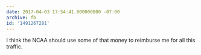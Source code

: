 ```yaml
---
date: 2017-04-03 17:54:41.000000000 -07:00
archive: fb
id: '1491267281'
---
```


I think the NCAA should use some of that money to reimburse me for all this traffic.
